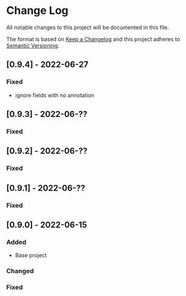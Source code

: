 # Change Log

All notable changes to this project will be documented in this file.

The format is based on [Keep a Changelog](http://keepachangelog.com/)
and this project adheres to [Semantic Versioning](http://semver.org/).

## [0.9.4] - 2022-06-27

### Fixed

- ignore fields with no annotation

## [0.9.3] - 2022-06-??

### Fixed

## [0.9.2] - 2022-06-??

### Fixed

## [0.9.1] - 2022-06-??

### Fixed

## [0.9.0] - 2022-06-15

### Added

- Base project

### Changed

### Fixed